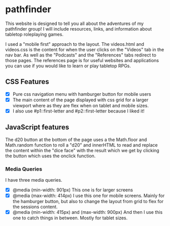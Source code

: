 # pathfinder
This website is designed to tell you all about the adventures of my pathfinder group! I will include resources, links, and information about tabletop roleplaying games. 

I used a "mobile first" approach to the layout. The videos.html and videos.css is the content for when the user clicks on the "Videos" tab in the nav bar. As well as the "Podcasts" and the "References" tabs redirect to those pages.
The references page is for useful websites and applications you can use if you would like to learn or play tabletop RPGs.

## CSS Features
- [x] Pure css navigation menu with hamburger button for mobile users
- [x] The main content of the page displayed with css grid for a larger viewport where as they are flex when on tablet and mobile sizes. 
- [x] I also use #p1::first-letter and #p2::first-letter because I liked it!

## JavaScript features
The d20 button at the bottom of the page uses a the Math.floor and Math.random function to roll a "d20" and innerHTML to read and replace the content within the "dice face" with the result which we get by clicking the button which uses the onclick function.

### Media Queries
I have three media queries. 
- [x] @media (min-width: 901px) This one is for larger screens
- [x] @media (max-width: 414px) I use this one for mobile screens. Mainly for the hamburger button, but also to change the layout from grid to flex for the sessions content.
- [x] @media (min-width: 415px) and (max-width: 900px) And then I use this one to catch things in between. Mostly for tablet sizes.
